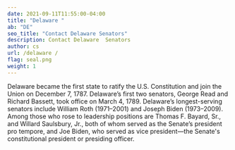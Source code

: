 ```yaml
---
date: 2021-09-11T11:55:00-04:00
title: "Delaware "
ab: "DE"
seo_title: "Contact Delaware Senators"
description: Contact Delaware  Senators
author: cs
url: /delaware /
flag: seal.png
weight: 1
---
```


Delaware became the first state to ratify the U.S. Constitution and join the Union on December 7, 1787. Delaware’s first two senators, George Read and Richard Bassett, took office on March 4, 1789. Delaware’s longest-serving senators include William Roth (1971–2001) and Joseph Biden (1973–2009). Among those who rose to leadership positions are Thomas F. Bayard, Sr., and Willard Saulsbury, Jr., both of whom served as the Senate’s president pro tempore, and Joe Biden, who served as vice president—the Senate's constitutional president or presiding officer.